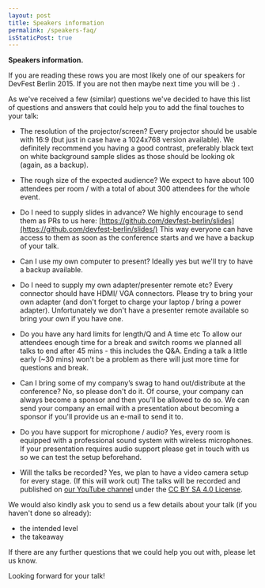 ```yaml
---
layout: post
title: Speakers information
permalink: /speakers-faq/
isStaticPost: true
---
```


__Speakers information.__


If you are reading these rows you are most likely one of our speakers for DevFest Berlin 2015. If you are not then maybe
next time you will be :) .

As we've received a few (similar) questions we've decided to have this list of questions and answers that could help you
to add the final touches to your talk:

- The resolution of the projector/screen?
Every projector should be usable with 16:9 (but just in case have a 1024x768 version available).
We definitely recommend you having a good contrast, preferably black text on white background sample slides as those
should be looking ok (again, as a backup).

- The rough size of the expected audience?
We expect to have about 100 attendees per room / with a total of about 300 attendees for the whole event.

- Do I need to supply slides in advance?
We highly encourage to send them as PRs to us here: [https://github.com/devfest-berlin/slides](https://github.com/devfest-berlin/slides/) This way everyone can have
access to them as soon as the conference starts and we have a backup of your talk.

- Can I use my own computer to present?
Ideally yes but we'll try to have a backup available.

- Do I need to supply my own adapter/presenter remote etc?
Every connector should have HDMI/ VGA connectors. Please try to bring your own adapter (and don't forget to charge your
laptop / bring a power adapter). Unfortunately we don't have a presenter remote available so bring your own if you have one.

- Do you have any hard limits for length/Q and A time etc
To allow our attendees enough time for a break and switch rooms we planned all talks to end after 45 mins - this includes
the Q&A. Ending a talk a little early (~30 mins) won't be a problem as there will just more time for questions and break.

- Can I bring some of my company’s swag to hand out/distribute at the conference?
No, so please don't do it. Of course, your company can always become a sponsor and then you'll be allowed to do so.
We can send your company an email with a presentation about becoming a sponsor if you'll provide us an e-mail to send it to.

- Do you have support for microphone / audio?
Yes, every room is equipped with a professional sound system with wireless microphones. If your presentation requires
audio support please get in touch with us so we can test the setup beforehand.

- Will the talks be recorded?
Yes, we plan to have a video camera setup for every stage. (If this will work out) The talks will be recorded and published
on [our YouTube channel](https://www.youtube.com/user/DevFestBerlin) under the [CC BY SA 4.0 License](http://creativecommons.org/licenses/by-sa/4.0/).


We would also kindly ask you to send us a few details about your talk (if you haven't done so already):

- the intended level
- the takeaway

If there are any further questions that we could help you out with, please let us know.

Looking forward for your talk!


<img class="img-responsive feature-image" src="{{ site.baseurl }}/img/posts/cod.jpg" style="display:none">
